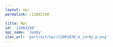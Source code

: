 ```yaml
---
layout: npc
permalink: /11003198

title: Npc
id: '11003198'
npc_name: 'Joddy'
icon_url: 'portrait/npc/11001838_m_jordy_p.png'
---
```

